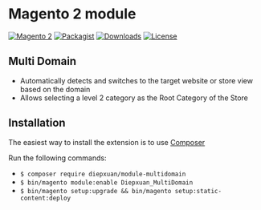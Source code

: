 Magento 2 module
==================
[![Magento 2](https://img.shields.io/badge/Magento-%3E=2.4-blue.svg)](https://github.com/magento/magento2)
[![Packagist](https://img.shields.io/packagist/v/diepxuan/module-multidomain)](https://packagist.org/packages/diepxuan/module-multidomain)
[![Downloads](https://img.shields.io/packagist/dt/diepxuan/module-multidomain)](https://packagist.org/packages/diepxuan/module-multidomain)
[![License](https://img.shields.io/packagist/l/diepxuan/module-multidomain)](https://packagist.org/packages/diepxuan/module-multidomain)

Multi Domain
------------
* Automatically detects and switches to the target website or store view based on the domain
* Allows selecting a level 2 category as the Root Category of the Store

Installation
------------

The easiest way to install the extension is to use [Composer](https://getcomposer.org/)

Run the following commands:

- ```$ composer require diepxuan/module-multidomain```
- ```$ bin/magento module:enable Diepxuan_MultiDomain```
- ```$ bin/magento setup:upgrade && bin/magento setup:static-content:deploy```
